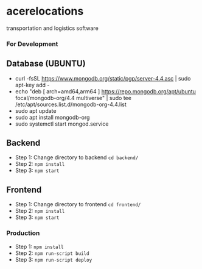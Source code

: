 # acerelocations

transportation and logistics software

### For Development

## Database (UBUNTU)
- curl -fsSL https://www.mongodb.org/static/pgp/server-4.4.asc | sudo apt-key add -
- echo "deb [ arch=amd64,arm64 ] https://repo.mongodb.org/apt/ubuntu focal/mongodb-org/4.4 multiverse" | sudo tee /etc/apt/sources.list.d/mongodb-org-4.4.list
- sudo apt update
- sudo apt install mongodb-org
- sudo systemctl start mongod.service

## Backend

- Step 1: Change directory to backend `cd backend/`
- Step 2: `npm install`
- Step 3: `npm start`

## Frontend

- Step 1: Change directory to frontend `cd frontend/`
- Step 2: `npm install`
- Step 3: `npm start`

### Production

- Step 1: `npm install`
- Step 2: `npm run-script build`
- Step 3: `npm run-script deploy`

